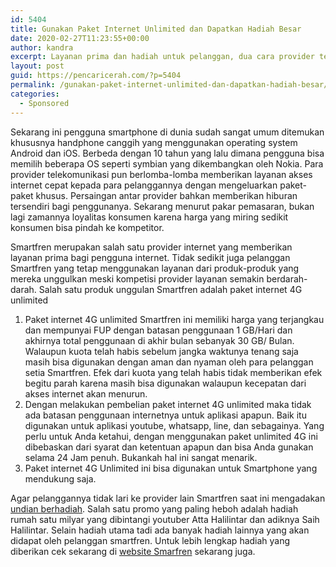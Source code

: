 ```yaml
---
id: 5404
title: Gunakan Paket Internet Unlimited dan Dapatkan Hadiah Besar
date: 2020-02-27T11:23:55+00:00
author: kandra
excerpt: Layanan prima dan hadiah untuk pelanggan, dua cara provider telkomunikasi ini menjaga loyalitas penggunanya.
layout: post
guid: https://pencaricerah.com/?p=5404
permalink: /gunakan-paket-internet-unlimited-dan-dapatkan-hadiah-besar/
categories:
  - Sponsored
---
```

Sekarang ini pengguna smartphone di dunia sudah sangat umum ditemukan khususnya handphone canggih yang menggunakan operating system Android dan iOS. Berbeda dengan 10 tahun yang lalu dimana pengguna bisa memilih beberapa OS seperti symbian yang dikembangkan oleh Nokia. Para provider telekomunikasi pun berlomba-lomba memberikan layanan akses internet cepat kepada para pelanggannya dengan mengeluarkan paket-paket khusus. Persaingan antar provider bahkan memberikan hiburan tersendiri bagi penggunanya. Sekarang menurut pakar pemasaran, bukan lagi zamannya loyalitas konsumen karena harga yang miring sedikit konsumen bisa pindah ke kompetitor.

Smartfren merupakan salah satu provider internet yang memberikan layanan prima bagi pengguna internet. Tidak sedikit juga pelanggan Smartfren yang tetap menggunakan layanan dari produk-produk yang mereka unggulkan meski kompetisi provider layanan semakin berdarah-darah. Salah satu produk unggulan Smartfren adalah paket internet 4G unlimited 

  1. Paket internet 4G unlimited Smartfren ini memiliki harga yang terjangkau dan mempunyai FUP dengan batasan penggunaan 1 GB/Hari dan akhirnya total penggunaan di akhir bulan sebanyak 30 GB/ Bulan. Walaupun kuota telah habis sebelum jangka waktunya tenang saja masih bisa digunakan dengan aman dan nyaman oleh para pelanggan setia Smartfren. Efek dari kuota yang telah habis tidak memberikan efek begitu parah karena masih bisa digunakan walaupun kecepatan dari akses internet akan menurun. 
  2. Dengan melakukan pembelian paket internet 4G unlimited maka tidak ada batasan penggunaan internetnya untuk aplikasi apapun. Baik itu digunakan untuk aplikasi youtube, whatsapp, line, dan sebagainya. Yang perlu untuk Anda ketahui, dengan menggunakan paket unlimited 4G ini dibebaskan dari syarat dan ketentuan apapun dan bisa Anda gunakan selama 24 Jam penuh. Bukankah hal ini sangat menarik. 
  3. Paket internet 4G Unlimited ini bisa digunakan untuk Smartphone yang mendukung saja. 

Agar pelanggannya tidak lari ke provider lain Smartfren saat ini mengadakan [undian berhadiah](https://www.smartfren.com/wow/undian). Salah satu promo yang paling heboh adalah hadiah rumah satu milyar yang dibintangi youtuber Atta Halilintar dan adiknya Saih Halilintar. Selain hadiah utama tadi ada banyak hadiah lainnya yang akan didapat oleh pelanggan smartfren. Untuk lebih lengkap hadiah yang diberikan cek sekarang di [website Smarfren](https://www.smartfren.com/) sekarang juga.